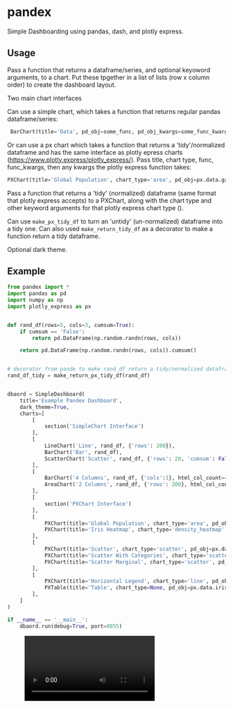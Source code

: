 # pandex
Simple Dashboarding using pandas, dash, and plotly express.

## Usage
Pass a function that returns a dataframe/series, and optional keyoword arguments, to a chart. Put these tpgether in a list of lists (row x column order) to create the dashboard layout.

Two main chart interfaces

Can use a simple chart, which takes a function that returns regular pandas dataframe/series: 
```python
 BarChart(title='Data', pd_obj=some_func, pd_obj_kwargs=some_func_kwargs)
 ``` 

Or can use a px chart which takes a function that returns a 'tidy'/normalized dataframe and has the same interface as plotly epress charts (https://www.plotly.express/plotly_express/). Pass title, chart type, func, func_kwargs, then any kwargs the plotly express function takes:
```python
PXChart(title='Global Population', chart_type='area', pd_obj=px.data.gapminder, x="year", y="pop", color="continent", line_group="country")
```


Pass a function that returns a 'tidy' (normalized) dataframe (same format that plotly express accepts) to a PXChart, along with the chart type and other keyword arguments for that plotly express chart type ().



Can use ```make_px_tidy_df``` to turn an 'untidy' (un-normalized) dataframe into a tidy one. Can also used ```make_return_tidy_df``` as a decorator to make a function return a tidy dataframe.

Optional dark theme.

## Example

```python
from pandex import *
import pandas as pd
import numpy as np
import plotly_express as px


def rand_df(rows=5, cols=3, cumsum=True):
    if cumsum == 'False':
        return pd.DataFrame(np.random.randn(rows, cols))

    return pd.DataFrame(np.random.randn(rows, cols)).cumsum()


# decorator from pande to make rand_df return a tidy/normalized dataframe
rand_df_tidy = make_return_px_tidy_df(rand_df)


dbaord = SimpleDashboard(
    title='Example Pandex Dashboard',
    dark_theme=True,
    charts=[
        [
            section('SimpleChart Interface')
        ],
        [
            LineChart('Line', rand_df, {'rows': 200}), 
            BarChart('Bar', rand_df),
            ScatterChart('Scatter', rand_df, {'rows': 20, 'cumsum': False})
        ],
        [
            BarChart('4 Columns', rand_df, {'cols':1}, html_col_count=4),
            AreaChart('2 Columns', rand_df, {'rows': 200}, html_col_count=8)
        ],
        [
            section('PXChart Interface')
        ],
        [
            PXChart(title='Global Population', chart_type='area', pd_obj=px.data.gapminder, x="year", y="pop", color="continent", line_group="country"),
            PXChart(title='Iris Heatmap', chart_type='density_heatmap', pd_obj=px.data.iris, x="sepal_width", y="sepal_length")
        ],
        [
            PXChart(title='Scatter', chart_type='scatter', pd_obj=px.data.iris, x="sepal_width", y="sepal_length"),            
            PXChart(title='Scatter With Categories', chart_type='scatter', pd_obj=px.data.iris, x="sepal_width", y="sepal_length", color="species"),
            PXChart(title='Scatter Marginal', chart_type='scatter', pd_obj=px.data.iris, x="sepal_width", y="sepal_length", color="species", marginal_y="rug", marginal_x="histogram"),
        ],
        [
            PXChart(title='Horizontal Legend', chart_type='line', pd_obj=rand_df_tidy, pd_obj_kwargs=dict(rows=300, cumsum=True), x='index', y='value', color='variable',  layout=dict(legend_orientation='h')),
            PXTable(title='Table', chart_type=None, pd_obj=px.data.iris),
        ],
    ]
)

if __name__ == '__main__':
    dbaord.run(debug=True, port=8055)
```

<!-- blank line -->
<figure class="video_container">
  <video controls="true" allowfullscreen="true">
    <source src="https://github.com/tdrobbin/pandex/blob/master/example_vid.mov" type="video/mmov">
  </video>
</figure>
<!-- blank line -->
